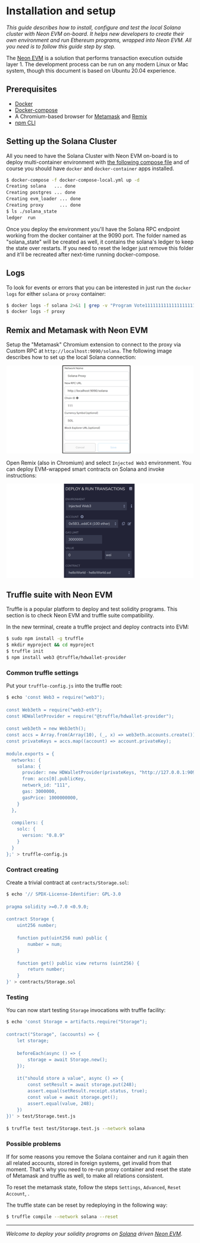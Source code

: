 # Installation and setup

*This guide describes how to install, configure and test the local Solana cluster with Neon EVM on-board. It helps new developers to create their own environment and run Ethereum programs, wrapped into Neon EVM. All you need is to follow this guide step by step.*

The [Neon EVM](https://neon-labs.org/) is a solution that performs transaction execution outside layer 1. The development process can be run on any modern Linux or Mac system, though this document is based on Ubuntu 20.04 experience.

## Prerequisites

* [Docker](https://docs.docker.com/engine/install/ubuntu/)
* [Docker-compose](https://docs.docker.com/compose/install/)
* A Chromium-based browser for [Metamask](https://metamask.io/) and [Remix](https://remix.ethereum.org/)
* [npm CLI](https://www.npmjs.com/)

## Setting up the Solana Cluster

All you need to have the Solana Cluster with Neon EVM on-board is to deploy multi-container environment with [the following compose file](docker-compose-local.yml) and of course you should have `docker` and `docker-container` apps installed.

```sh
$ docker-compose -f docker-compose-local.yml up -d
Creating solana   ... done
Creating postgres ... done
Creating evm_loader ... done
Creating proxy      ... done
$ ls ./solana_state
ledger  run
```

Once you deploy the environment you'll have the Solana RPC endpoint working from the docker container at the 9090 port. 
The folder named as "solana_state" will be created as well, it contains the solana's ledger to keep the state over restarts. If you need to reset the ledger just remove this folder and it'll be recreated after next-time running docker-compose.

## Logs

To look for events or errors that you can be interested in just run the `docker logs` for either `solana` or `proxy` container:

```sh 
$ docker logs -f solana 2>&1 | grep -v "Program Vote111111111111111111111111111111111111111"
$ docker logs -f proxy
```

## Remix and Metamask with Neon EVM

Setup the "Metamask" Chromium extension to connect to the proxy via Custom RPC at `http://localhost:9090/solana`. The following image describes how to set up the local Solana connection:  

<div class='neon-img-box-300' style={{textAlign: 'center'}}>  

![](./img/cluster-install-1.png)

</div>

Open Remix (also in Chromium) and select `Injected Web3` environment. You can deploy EVM-wrapped smart contracts on Solana and invoke instructions:  

<div class='neon-img-box-300' style={{textAlign: 'center'}}>  

![](./img/cluster-install-2.png)

</div>



## Truffle suite with Neon EVM

Truffle is a popular platform to deploy and test solidity programs. This section is to check Neon EVM and truffle suite compatibility.

In the new terminal, create a truffle project and deploy contracts into EVM:

```sh
$ sudo npm install -g truffle
$ mkdir myproject && cd myproject
$ truffle init
$ npm install web3 @truffle/hdwallet-provider
```

### Common truffle settings

Put your `truffle-config.js` into the truffle root:

```sh
$ echo 'const Web3 = require("web3");

const Web3eth = require("web3-eth");
const HDWalletProvider = require("@truffle/hdwallet-provider");

const web3eth = new Web3eth();
const accs = Array.from(Array(10), (_, x) => web3eth.accounts.create());
const privateKeys = accs.map((account) => account.privateKey);

module.exports = {
  networks: {
    solana: {
      provider: new HDWalletProvider(privateKeys, "http://127.0.0.1:9090/solana"),
      from: accs[0].publicKey,
      network_id: "111",
      gas: 3000000,
      gasPrice: 1000000000,
    }
  },

  compilers: {
    solc: {
      version: "0.8.9"
    }
  }
};' > truffle-config.js
```

### Contract creating

Create a trivial contract at `contracts/Storage.sol`:

```sh
$ echo '// SPDX-License-Identifier: GPL-3.0

pragma solidity >=0.7.0 <0.9.0;

contract Storage {
    uint256 number;

    function put(uint256 num) public {
        number = num;
    }

    function get() public view returns (uint256) {
        return number;
    }
}' > contracts/Storage.sol
```

### Testing

You can now start testing `Storage` invocations with truffle facility:

```sh
$ echo 'const Storage = artifacts.require("Storage");

contract("Storage", (accounts) => {
    let storage;

    beforeEach(async () => {
        storage = await Storage.new();
    });

    it("should store a value", async () => {
        const setResult = await storage.put(248);
        assert.equal(setResult.receipt.status, true);
        const value = await storage.get();
        assert.equal(value, 248);
    })
})' > test/Storage.test.js

$ truffle test test/Storage.test.js --network solana
```

### Possible problems

If for some reasons you remove the Solana container and run it again then all related accounts, stored in foreign systems, get invalid from that moment. That's why you need to re-run proxy container and reset the state of Metamask and truffle as well, to make all relations consistent.

To reset the metamask state, follow the steps `Settings`, `Advanced`, `Reset Account`, .

The truffle state can be reset by redeploying in the following way:

```sh
$ truffle compile --network solana --reset
```

---

*Welcome to deploy your solidity programs on [Solana](https://solana.com) driven [Neon EVM](https://neon-labs.org/)*.
